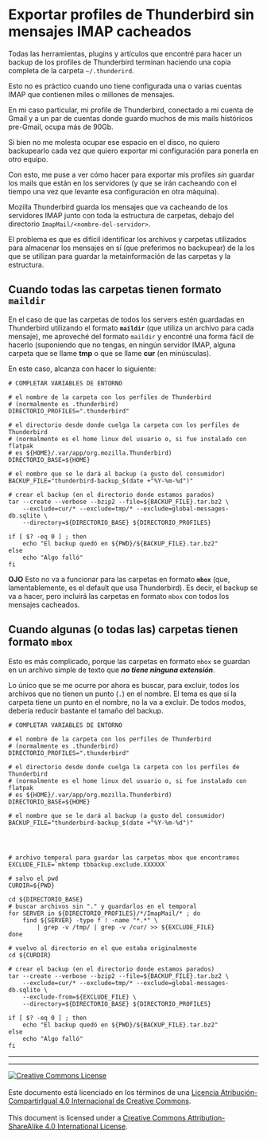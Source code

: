 # Exportar profiles de Thunderbird sin mensajes IMAP cacheados

Todas las herramientas, plugins y artículos que encontré para hacer un backup de
los profiles de Thunderbird terminan haciendo una copia completa de la carpeta
`~/.thunderird`.

Esto no es práctico cuando uno tiene configurada una o varias cuentas IMAP que
contienen miles o millones de mensajes.

En mi caso particular, mi profile de Thunderbird, conectado a mi cuenta de Gmail
y a un par de cuentas donde guardo muchos de mis mails históricos pre-Gmail,
ocupa más de 90Gb.

Si bien no me molesta ocupar ese espacio en el disco, no quiero backupearlo cada
vez que quiero exportar mi configuración para ponerla en otro equipo.

Con esto, me puse a ver cómo hacer para exportar mis profiles _sin_ guardar los
mails que están en los servidores (y que se irán cacheando con el tiempo una
vez que levante esa configuración en otra máquina).

Mozilla Thunderbird guarda los mensajes que va cacheando de los servidores IMAP
junto con toda la estructura de carpetas, debajo del directorio
`ImapMail/<nombre-del-servidor>`.

El problema es que es difícil identificar los archivos y carpetas utilizados
para almacenar los mensajes en sí (que preferimos no backupear) de la los que
se utilizan para guardar la metainformación de las carpetas y la estructura.

## Cuando todas las carpetas tienen formato `maildir`

En el caso de que las carpetas de todos los servers estén guardadas en
Thunderbird utilizando el formato **`maildir`** (que utiliza un archivo para
cada mensaje), me aproveché del formato `maildir` y encontré una forma fácil
de hacerlo (suponiendo que no tengas, en ningún servidor IMAP, alguna carpeta
que se llame **tmp** o que se llame **cur** (en minúsculas).

En este caso, alcanza con hacer lo siguiente:
```
# COMPLETAR VARIABLES DE ENTORNO

# el nombre de la carpeta con los perfiles de Thunderbird
# (normalmente es .thunderbird)
DIRECTORIO_PROFILES=".thunderbird"

# el directorio desde donde cuelga la carpeta con los perfiles de Thunderbird
# (normalmente es el home linux del usuario o, si fue instalado con flatpak
# es ${HOME}/.var/app/org.mozilla.Thunderbird)
DIRECTORIO_BASE=${HOME}

# el nombre que se le dará al backup (a gusto del consumidor)
BACKUP_FILE="thunderbird-backup_$(date +"%Y-%m-%d")"

# crear el backup (en el directorio donde estamos parados)
tar --create --verbose --bzip2 --file=${BACKUP_FILE}.tar.bz2 \
    --exclude=cur/* --exclude=tmp/* --exclude=global-messages-db.sqlite \
    --directory=${DIRECTORIO_BASE} ${DIRECTORIO_PROFILES}

if [ $? -eq 0 ] ; then
    echo "El backup quedó en ${PWD}/${BACKUP_FILE}.tar.bz2"
else
    echo "Algo falló"
fi
```

**OJO** Esto no va a funcionar para las carpetas en formato **`mbox`** (que,
lamentablemente, es el default que usa Thunderbird). Es decir, el backup se va
a hacer, pero incluirá las carpetas en formato `mbox` con todos los mensajes
cacheados.

## Cuando algunas (o todas las) carpetas tienen formato `mbox`

Esto es más complicado, porque las carpetas en formato `mbox` se guardan en un
archivo simple de texto que **_no tiene ninguna extensión_**.

Lo único que se me ocurre por ahora es buscar, para excluir, todos los archivos
que no tienen un punto (`.`) en el nombre. El tema es que si la carpeta tiene un
punto en el nombre, no la va a excluir. De todos modos, debería reducir bastante
el tamaño del backup.

```
# COMPLETAR VARIABLES DE ENTORNO

# el nombre de la carpeta con los perfiles de Thunderbird
# (normalmente es .thunderbird)
DIRECTORIO_PROFILES=".thunderbird"

# el directorio desde donde cuelga la carpeta con los perfiles de Thunderbird
# (normalmente es el home linux del usuario o, si fue instalado con flatpak
# es ${HOME}/.var/app/org.mozilla.Thunderbird)
DIRECTORIO_BASE=${HOME}

# el nombre que se le dará al backup (a gusto del consumidor)
BACKUP_FILE="thunderbird-backup_$(date +"%Y-%m-%d")"




# archivo temporal para guardar las carpetas mbox que encontramos
EXCLUDE_FILE=`mktemp tbbackup.exclude.XXXXXX`

# salvo el pwd
CURDIR=${PWD}

cd ${DIRECTORIO_BASE}
# buscar archivos sin "." y guardarlos en el temporal
for SERVER in ${DIRECTORIO_PROFILES}/*/ImapMail/* ; do
    find ${SERVER} -type f ! -name "*.*" \
        | grep -v /tmp/ | grep -v /cur/ >> ${EXCLUDE_FILE}
done

# vuelvo al directorio en el que estaba originalmente
cd ${CURDIR}

# crear el backup (en el directorio donde estamos parados)
tar --create --verbose --bzip2 --file=${BACKUP_FILE}.tar.bz2 \
    --exclude=cur/* --exclude=tmp/* --exclude=global-messages-db.sqlite \
    --exclude-from=${EXCLUDE_FILE} \
    --directory=${DIRECTORIO_BASE} ${DIRECTORIO_PROFILES}

if [ $? -eq 0 ] ; then
    echo "El backup quedó en ${PWD}/${BACKUP_FILE}.tar.bz2"
else
    echo "Algo falló"
fi
```

___
<!-- LICENSE -->
___
<a rel="licencia" href="https://creativecommons.org/licenses/by-sa/4.0/deed.es">
<img alt="Creative Commons License" style="border-width:0"
src="https://i.creativecommons.org/l/by-sa/4.0/88x31.png" /></a>
<br /><br />
Este documento está licenciado en los términos de una <a rel="licencia"
href="https://creativecommons.org/licenses/by-sa/4.0/deed.es">
Licencia Atribución-CompartirIgual 4.0 Internacional de Creative Commons</a>.
<br /><br />
This document is licensed under a <a rel="license" 
href="https://creativecommons.org/licenses/by-sa/4.0/deed.en">
Creative Commons Attribution-ShareAlike 4.0 International License</a>.
<!-- END --> 
